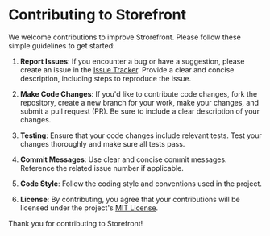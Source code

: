 # Contributing to Storefront

We welcome contributions to improve Strorefront. Please follow these simple guidelines to get started:

1. **Report Issues**: If you encounter a bug or have a suggestion, please create an issue in the [Issue Tracker](https://github.com/tonishantyadav/Storefront/issues). Provide a clear and concise description, including steps to reproduce the issue.

2. **Make Code Changes**: If you'd like to contribute code changes, fork the repository, create a new branch for your work, make your changes, and submit a pull request (PR). Be sure to include a clear description of your changes.

3. **Testing**: Ensure that your code changes include relevant tests. Test your changes thoroughly and make sure all tests pass.

4. **Commit Messages**: Use clear and concise commit messages. Reference the related issue number if applicable.

5. **Code Style**: Follow the coding style and conventions used in the project.

6. **License**: By contributing, you agree that your contributions will be licensed under the project's [MIT License](./LICENSE).

Thank you for contributing to Storefront!
